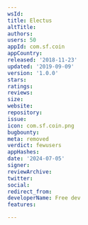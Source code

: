 ```yaml
---
wsId: 
title: Electus
altTitle: 
authors: 
users: 50
appId: com.sf.coin
appCountry: 
released: '2018-11-23'
updated: '2019-09-09'
version: '1.0.0'
stars: 
ratings: 
reviews: 
size: 
website: 
repository: 
issue: 
icon: com.sf.coin.png
bugbounty: 
meta: removed
verdict: fewusers
appHashes: 
date: '2024-07-05'
signer: 
reviewArchive: 
twitter: 
social: 
redirect_from: 
developerName: Free dev
features: 

---
```


